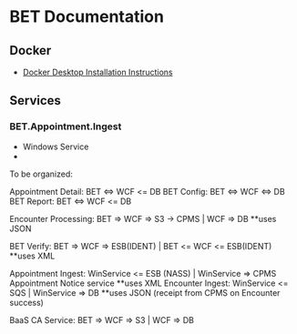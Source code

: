 # BET Documentation

## Docker
* [Docker Desktop Installation Instructions]([http://nsc-ldsk-c1-03.cis1.cisr.uscis.dhs.gov/prefserver/Documentation/Docker%20for%20Desktop%202.2.0.3%20Install.pdf](http://nsc-ldsk-c1-03.cis1.cisr.uscis.dhs.gov/prefserver/Documentation/Docker%20for%20Desktop%202.2.0.3%20Install.pdf))

## Services
### BET.Appointment.Ingest
* Windows Service
* 



To be organized:

Appointment Detail: BET <=> WCF <= DB
BET Config: BET <=> WCF <=> DB
BET Report: BET <=> WCF <= DB

Encounter Processing: BET => WCF => S3 -> CPMS | WCF => DB **uses JSON

BET Verify: BET => WCF => ESB(IDENT) | BET <= WCF <= ESB(IDENT) **uses XML

Appointment Ingest: WinService <= ESB (NASS) | WinService => CPMS Appointment Notice service **uses XML
Encounter Ingest: WinService <= SQS | WinService => DB **uses JSON (receipt from CPMS on Encounter success)

BaaS CA Service: BET => WCF => S3 | WCF => DB
<!--stackedit_data:
eyJoaXN0b3J5IjpbLTcxMjU3MTcyMyw4MjU0MTA0NTIsMTA1MD
k1MTk5MSwxNTMyMzY3ODk0LC0zMzI0NTUzNjNdfQ==
-->